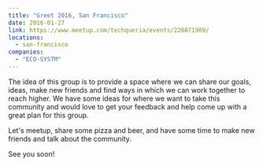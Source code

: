 ```yaml
---
title: "Greet 2016, San Francisco"
date: 2016-01-27
link: https://www.meetup.com/techqueria/events/228071909/
locations:
  - san-francisco
companies:
  - "ECO-SYSTM"
---
```


The idea of this group is to provide a space where we can share our goals, ideas, make new friends and find ways in which we can work together to reach higher. We have some ideas for where we want to take this community and would love to get your feedback and help come up with a great plan for this group.

Let's meetup, share some pizza and beer, and have some time to make new friends and talk about the community.

See you soon!
